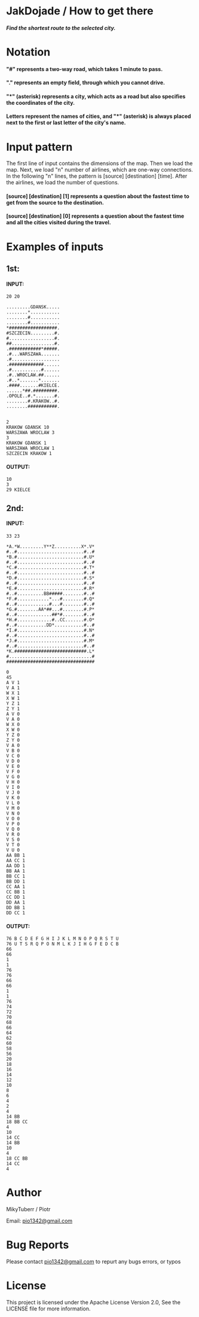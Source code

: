 
# JakDojade / How to get there

##### Find the shortest route to the selected city.

# Notation
#### "#" represents a two-way road, which takes 1 minute to pass.
#### "." represents an empty field, through which you cannot drive.
#### "*" (asterisk) represents a city, which acts as a road but also specifies the coordinates of the city.
#### Letters represent the names of cities, and "*" (asterisk) is always placed next to the first or last letter of the city's name.

# Input pattern
 The first line of input contains the dimensions of the map. Then we load the map. 
 Next, we load "n" number of airlines, which are one-way connections.
 In the following "n" lines, the pattern is [source] [destination] [time].
 After the airlines, we load the number of questions.

#### [source] [destination] [1] represents a question about the fastest time to get from the source to the destination.
#### [source] [destination] [0] represents a question about the fastest time and all the cities visited during the travel.

# Examples of inputs

## 1st:

#### INPUT:
```
20 20

.........GDANSK.....
........*...........
........#...........
........#...........
*##################.
#SZCZECIN.........#.
#.................#.
##................#.
.############*#####.
.#...WARSZAWA.......
.#..................
.#############......
.#...........#......
.#..WROCLAW.##......
.#..*.......*.......
.####.......#KIELCE.
......*##.#########.
.OPOLE..#.*.......#.
........#.KRAKOW..#.
........###########.


2
KRAKOW GDANSK 10
WARSZAWA WROCLAW 3
3
KRAKOW GDANSK 1
WARSZAWA WROCLAW 1
SZCZECIN KRAKOW 1
```
#### OUTPUT:
```
10
3
29 KIELCE
```
## 2nd:

#### INPUT:
```
33 23

*A.*W.........Y**Z..........X*.V*
#..#.........................#..#
*B.#.........................#.U*
#..#.........................#..#
*C.#.........................#.T*
#..#.........................#..#
*D.#.........................#.S*
#..#.........................#..#
*E.#.........................#.R*
#..#..........BB#####........#..#
*F.#............*...#........#.Q*
#..#............#...#........#..#
*G.#........AA*##...#........#.P*
#..#.............##*#........#..#
*H.#.............#..CC.......#.O*
#..#...........DD*...........#..#
*I.#.........................#.N*
#..#.........................#..#
*J.#.........................#.M*
#..#.........................#..#
*K.###########################.L*
#...............................#
#################################

0
45
A V 1
V A 1
W X 1
X W 1
Y Z 1
Z Y 1
A V 0
V A 0
W X 0
X W 0
Y Z 0
Z Y 0
V A 0
V B 0
V C 0
V D 0
V E 0
V F 0
V G 0
V H 0
V I 0
V J 0
V K 0
V L 0
V M 0
V N 0
V O 0
V P 0
V Q 0
V R 0
V S 0
V T 0
V U 0
AA BB 1
AA CC 1
AA DD 1
BB AA 1
BB CC 1
BB DD 1
CC AA 1
CC BB 1
CC DD 1
DD AA 1
DD BB 1
DD CC 1
```
#### OUTPUT:
```
76 B C D E F G H I J K L M N O P Q R S T U
76 U T S R Q P O N M L K J I H G F E D C B
66
66
1
1
76
76
66
66
1
1
76
74
72
70
68
66
64
62
60
58
56
20
18
16
14
12
10
8
6
4
2
4
14 BB
18 BB CC
4
10
14 CC
14 BB
10
4
18 CC BB
14 CC
4
```
# Author
MikyTuberr / Piotr

Email: pio1342@gmail.com
# Bug Reports
Please contact pio1342@gmail.com to repurt any bugs errors, or typos
# License
This project is licensed under the Apache License Version 2.0, See the LICENSE file for more information.

